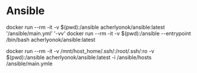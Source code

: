 # Ansible

docker run --rm -it -v $(pwd):/ansible acherlyonok/ansible:latest '/ansible/main.yml' '-vv'
docker run --rm -it -v $(pwd):/ansible --entrypoint /bin/bash acherlyonok/ansible:latest

docker run --rm -it -v /mnt/host_home/.ssh/:/root/.ssh/:ro -v $(pwd):/ansible acherlyonok/ansible:latest -i /ansible/hosts /ansible/main.ymle